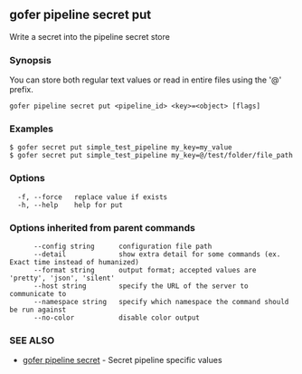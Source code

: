 ## gofer pipeline secret put

Write a secret into the pipeline secret store

### Synopsis

You can store both regular text values or read in entire files using the '@' prefix.

```
gofer pipeline secret put <pipeline_id> <key>=<object> [flags]
```

### Examples

```
$ gofer secret put simple_test_pipeline my_key=my_value
$ gofer secret put simple_test_pipeline my_key=@/test/folder/file_path
```

### Options

```
  -f, --force   replace value if exists
  -h, --help    help for put
```

### Options inherited from parent commands

```
      --config string      configuration file path
      --detail             show extra detail for some commands (ex. Exact time instead of humanized)
      --format string      output format; accepted values are 'pretty', 'json', 'silent'
      --host string        specify the URL of the server to communicate to
      --namespace string   specify which namespace the command should be run against
      --no-color           disable color output
```

### SEE ALSO

- [gofer pipeline secret](gofer_pipeline_secret.md) - Secret pipeline specific values
